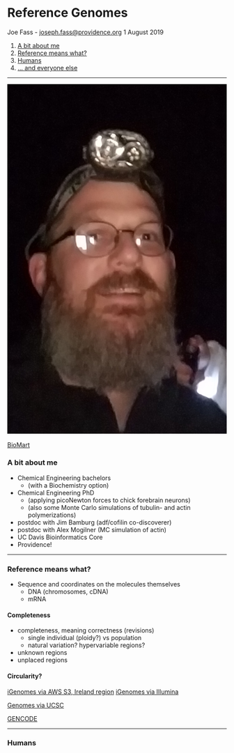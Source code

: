 
# Reference Genomes

Joe Fass - joseph.fass@providence.org
1 August 2019

1. [A bit about me](#me)
2. [Reference means what?](#def)
3. [Humans](#humans)
4. [... and everyone else](#else)

---

![joe](joe.png)

[BioMart](http://uswest.ensembl.org/biomart/martview/edea6a6cf7468c97141ac7db2f8fa1cf)

<a name="me"></a>

### A bit about me

- Chemical Engineering bachelors
  - (with a Biochemistry option)
- Chemical Engineering PhD
  - (applying picoNewton forces to chick forebrain neurons)
  - (also some Monte Carlo simulations of tubulin- and actin polymerizations)
- postdoc with Jim Bamburg (adf/cofilin co-discoverer)
- postdoc with Alex Mogilner (MC simulation of actin)
- UC Davis Bioinformatics Core
- Providence!

---

<a name="def"></a>

### Reference means what?

- Sequence and coordinates on the molecules themselves
  - DNA (chromosomes, cDNA)
  - mRNA

#### Completeness

- completeness, meaning correctness (revisions)
  - single individual (ploidy?) vs population
  - natural variation? hypervariable regions?
- unknown regions
- unplaced regions

#### Circularity?

[iGenomes via AWS S3, Ireland region](https://github.com/ewels/AWS-iGenomes) 
[iGenomes via Illumina](https://support.illumina.com/sequencing/sequencing_software/igenome.html)

[Genomes via UCSC](https://genome.ucsc.edu/goldenPath/help/ftp.html)

[GENCODE](https://www.gencodegenes.org/)

---

<a name="humans"></a>

### Humans

